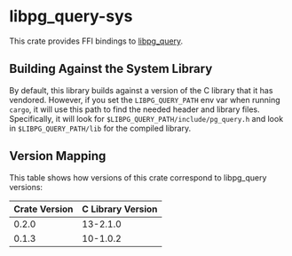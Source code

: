 # libpg_query-sys

This crate provides FFI bindings to
[libpg_query](https://github.com/pganalyze/libpg_query).

## Building Against the System Library

By default, this library builds against a version of the C library that it has
vendored. However, if you set the `LIBPG_QUERY_PATH` env var when running
`cargo`, it will use this path to find the needed header and library
files. Specifically, it will look for `$LIBPG_QUERY_PATH/include/pg_query.h`
and look in `$LIBPG_QUERY_PATH/lib` for the compiled library.

## Version Mapping

This table shows how versions of this crate correspond to libpg_query
versions:

| Crate Version | C Library Version |
|---------------|-------------------|
| 0.2.0         | 13-2.1.0          |
| 0.1.3         | 10-1.0.2          |
